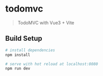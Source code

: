 # todomvc

> TodoMVC with Vue3 + Vite

## Build Setup

``` bash
# install dependencies
npm install

# serve with hot reload at localhost:8080
npm run dev
```
